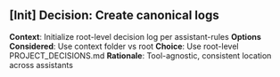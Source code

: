 ## [Init] Decision: Create canonical logs
**Context**: Initialize root-level decision log per assistant-rules
**Options Considered**: Use context folder vs root
**Choice**: Use root-level PROJECT_DECISIONS.md
**Rationale**: Tool-agnostic, consistent location across assistants

